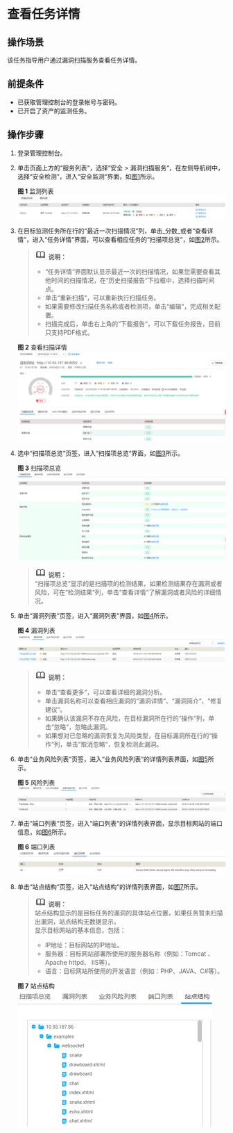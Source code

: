 # 查看任务详情<a name="vss_01_0079"></a>

## 操作场景<a name="section1157414115019"></a>

该任务指导用户通过漏洞扫描服务查看任务详情。

## 前提条件<a name="section1855153064413"></a>

-   已获取管理控制台的登录帐号与密码。
-   已开启了资产的监测任务。

## 操作步骤<a name="section1969108768"></a>

1.  登录管理控制台。
2.  单击页面上方的“服务列表“，选择“安全  \>  漏洞扫描服务“，在左侧导航树中，选择“安全检测“，进入“安全监测“界面，如[图1](#fig15318816618)所示。

    **图 1**  监测列表<a name="fig15318816618"></a>  
    ![](figures/监测列表.png "监测列表")

3.  在目标监测任务所在行的“最近一次扫描情况“列，单击_分数_或者“查看详情“，进入“任务详情“界面，可以查看相应任务的“扫描项总览“，如[图2](#fig13534816610)所示。

    >![](public_sys-resources/icon-note.gif) **说明：**   
    >-   “任务详情“界面默认显示最近一次的扫描情况，如果您需要查看其他时间的扫描情况，在“历史扫描报告“下拉框中，选择扫描时间点。  
    >-   单击“重新扫描“，可以重新执行扫描任务。  
    >-   如果需要修改扫描任务名称或者检测项，单击“编辑“，完成相关配置。  
    >-   扫描完成后，单击右上角的“下载报告“，可以下载任务报告，目前只支持PDF格式。  

    **图 2**  查看扫描详情<a name="fig13534816610"></a>  
    ![](figures/查看扫描详情.png "查看扫描详情")

4.  选中“扫描项总览“页签，进入“扫描项总览“界面，如[图3](#vss_01_0068_fig937111401197)所示。

    **图 3**  扫描项总览<a name="vss_01_0068_fig937111401197"></a>  
    ![](figures/扫描项总览.png "扫描项总览")

    >![](public_sys-resources/icon-note.gif) **说明：**   
    >“扫描项总览“显示的是扫描项的检测结果，如果检测结果存在漏洞或者风险，可在“检测结果“列，单击“查看详情“了解漏洞或者风险的详细情况。  

5.  单击“漏洞列表“页签，进入“漏洞列表“界面，如[图4](#vss_01_0068_fig77611917175513)所示。

    **图 4**  漏洞列表<a name="vss_01_0068_fig77611917175513"></a>  
    ![](figures/漏洞列表.png "漏洞列表")

    >![](public_sys-resources/icon-note.gif) **说明：**   
    >-   单击“查看更多“，可以查看详细的漏洞分析。  
    >-   单击漏洞名称可以查看相应漏洞的“漏洞详情“、“漏洞简介“、“修复建议“。  
    >-   如果确认该漏洞不存在风险，在目标漏洞所在行的“操作“列，单击“忽略“，忽略此漏洞。  
    >-   如果想对已忽略的漏洞恢复为风险类型，在目标漏洞所在行的“操作“列，单击“取消忽略“，恢复检测此漏洞。  

6.  单击“业务风险列表“页签，进入“业务风险列表“的详情列表界面，如[图5](#vss_01_0068_fig46892011205519)所示。

    **图 5**  风险列表<a name="vss_01_0068_fig46892011205519"></a>  
    ![](figures/风险列表.png "风险列表")

7.  单击“端口列表“页签，进入“端口列表“的详情列表界面，显示目标网站的端口信息，如[图6](#vss_01_0068_fig1676191745520)所示。

    **图 6**  端口列表<a name="vss_01_0068_fig1676191745520"></a>  
    ![](figures/端口列表.png "端口列表")

8.  单击“站点结构“页签，进入“站点结构“的详情列表界面，如[图7](#vss_01_0068_fig129510337427)所示。

    >![](public_sys-resources/icon-note.gif) **说明：**   
    >站点结构显示的是目标任务的漏洞的具体站点位置，如果任务暂未扫描出漏洞，站点结构无数据显示。  
    >显示目标网站的基本信息，包括：  
    >-   IP地址：目标网站的IP地址。  
    >-   服务器：目标网站部署所使用的服务器名称（例如：Tomcat 、Apache httpd、 IIS等）。  
    >-   语言：目标网站所使用的开发语言（例如：PHP、JAVA、C\#等）。  

    **图 7**  站点结构<a name="vss_01_0068_fig129510337427"></a>  
    ![](figures/站点结构.png "站点结构")


